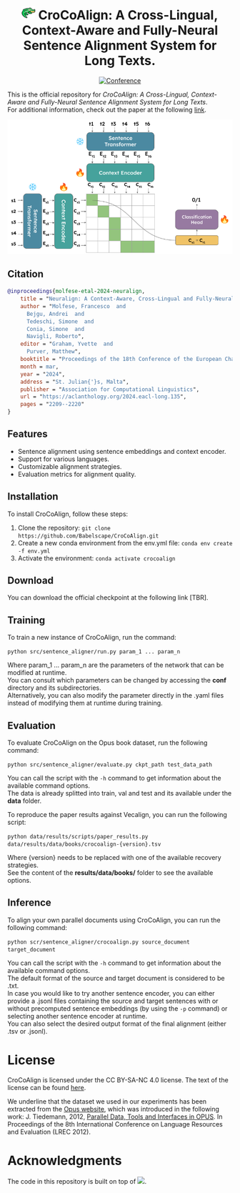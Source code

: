 <div align="center">

# <img src="media/crocodile.png" alt="img" width="30" height="30"/> CroCoAlign: A Cross-Lingual, Context-Aware and Fully-Neural Sentence Alignment System for Long Texts.

[![Conference](https://img.shields.io/badge/EACL-2024-red
)](https://2024.eacl.org)

</div>

This is the official repository for *CroCoAlign: A Cross-Lingual, Context-Aware and Fully-Neural Sentence Alignment System for Long Texts*.  
For additional information, check out the paper at the following [link](https://aclanthology.org/2024.eacl-long.135/).

![CroCoAlign](media/architecture.png "CroCoAlign Architecture")

## Citation

```bibtex
@inproceedings{molfese-etal-2024-neuralign,
    title = "Neuralign: A Context-Aware, Cross-Lingual and Fully-Neural Sentence Alignment System for Long Texts",
    author = "Molfese, Francesco  and
      Bejgu, Andrei  and
      Tedeschi, Simone  and
      Conia, Simone  and
      Navigli, Roberto",
    editor = "Graham, Yvette  and
      Purver, Matthew",
    booktitle = "Proceedings of the 18th Conference of the European Chapter of the Association for Computational Linguistics (Volume 1: Long Papers)",
    month = mar,
    year = "2024",
    address = "St. Julian{'}s, Malta",
    publisher = "Association for Computational Linguistics",
    url = "https://aclanthology.org/2024.eacl-long.135",
    pages = "2209--2220"
}
```

## Features

- Sentence alignment using sentence embeddings and context encoder. 
- Support for various languages.
- Customizable alignment strategies.
- Evaluation metrics for alignment quality.

## Installation

To install CroCoAlign, follow these steps:

1. Clone the repository: `git clone https://github.com/Babelscape/CroCoAlign.git`
2. Create a new conda environment from the env.yml file: `conda env create -f env.yml`
3. Activate the environment: `conda activate crocoalign`

## Download

You can download the official checkpoint at the following link [TBR].

## Training

To train a new instance of CroCoAlign, run the command:

`python src/sentence_aligner/run.py param_1 ... param_n`

Where param_1 ... param_n are the parameters of the network that can be modified at runtime.  
You can consult which parameters can be changed by accessing the **conf** directory and its subdirectories.  
Alternatively, you can also modify the parameter directly in the .yaml files instead of modifying them at runtime during training. 

## Evaluation

To evaluate CroCoAlign on the Opus book dataset, run the following command:

`python src/sentence_aligner/evaluate.py ckpt_path test_data_path`

You can call the script with the `-h` command to get information about the available command options.  
The data is already splitted into train, val and test and its available under the **data** folder. 

To reproduce the paper results against Vecalign, you can run the following script:

`python data/results/scripts/paper_results.py data/results/data/books/crocoalign-{version}.tsv`

Where {version} needs to be replaced with one of the available recovery strategies.  
See the content of the **results/data/books/** folder to see the available options.

## Inference

To align your own parallel documents using CroCoAlign, you can run the following command:

`python scr/sentence_aligner/crocoalign.py source_document target_document`

You can call the script with the `-h` command to get information about the available command options.  
The default format of the source and target document is considered to be .txt.  
In case you would like to try another sentence encoder, you can either provide a .jsonl files containing the source and target sentences with or without precomputed sentence embeddings (by using the `-p` command) or selecting another sentence encoder at runtime.  
You can also select the desired output format of the final alignment (either .tsv or .jsonl).

# License 
CroCoAlign is licensed under the CC BY-SA-NC 4.0 license. The text of the license can be found [here](https://github.com/Babelscape/CroCoAlign/blob/main/LICENSE).

We underline that the dataset we used in our experiments has been extracted from the [Opus website](https://opus.nlpl.eu/Books/corpus/version/Books), which was introduced in the following work: 
J. Tiedemann, 2012, [Parallel Data, Tools and Interfaces in OPUS](http://www.lrec-conf.org/proceedings/lrec2012/pdf/463_Paper.pdf). In Proceedings of the 8th International Conference on Language Resources and Evaluation (LREC 2012).

# Acknowledgments
The code in this repository is built on top of [![](https://shields.io/badge/-nn--template-emerald?style=flat&logo=github&labelColor=gray)](https://github.com/grok-ai/nn-template).